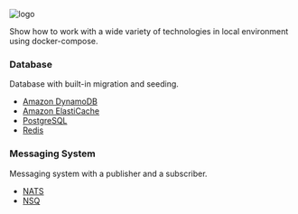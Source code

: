 ![logo](https://socialify.git.ci/rizalgowandy/docker-sample/image?description=1&logo=http%3A%2F%2Fcdn.onlinewebfonts.com%2Fsvg%2Fimg_385606.png&pattern=Signal&theme=Light)

Show how to work with a wide variety of technologies in local environment using docker-compose.

### Database

Database with built-in migration and seeding.

- [Amazon DynamoDB](https://aws.amazon.com/dynamodb/)
- [Amazon ElastiCache](https://aws.amazon.com/elasticache/)
- [PostgreSQL](https://www.postgresql.org/)
- [Redis](https://redis.io/)

### Messaging System

Messaging system with a publisher and a subscriber.

- [NATS](https://nats.io/)
- [NSQ](https://nsq.io/)
